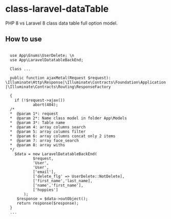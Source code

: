 # class-laravel-dataTable
PHP 8 vs Laravel 8 class data table full option model.
## How to use
<code>
  use App\Enums\UserDelete; \n
  use App\LaravelDatatableBackEnd; </br>
  Class ... </br>
  public function ajaxMetal(Request $request): \Illuminate\Http\Response|\Illuminate\Contracts\Foundation\Application|\Illuminate\Contracts\Routing\ResponseFactory </br>
  {
    if (!$request->ajax())
            abort(404);
  /*
  *  @param 1*: request
  *  @param 2*: Name class model in folder App\Models
  *  @param 3*: Table name
  *  @param 4: array columns search
  *  @param 5: array columns filter
  *  @param 6: array columns concat only 2 items
  *  @param 7: array face_search
  *  @param 8: array withs
  */
    $data = new LaravelDatatableBackEnd(
            $request, 
            'User', 
            'User',
            ['email'],
            ['delete_flg' => UserDelete::NotDelete],
            ['first_name','last_name],
            ['name','first_name'],
            ['hoppies']
        );
     $response = $data->outObject();
     return response($response);
  }
  ...
</code>
